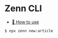 # Zenn CLI

- [📘 How to use](https://zenn.dev/zenn/articles/zenn-cli-guide)

```console
$ npx zenn new:article
```
